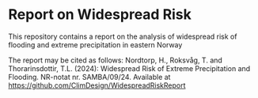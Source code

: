 # Report on Widespread Risk 

This repository contains a report on the analysis of widespread risk of flooding and extreme precipitation in eastern Norway 

The report may be cited as follows: 
Nordtorp, H., Roksvåg, T. and Thorarinsdottir, T.L. (2024): Widespread Risk of Extreme Precipitation and Flooding. NR-notat nr. SAMBA/09/24. Available at https://github.com/ClimDesign/WidespreadRiskReport


